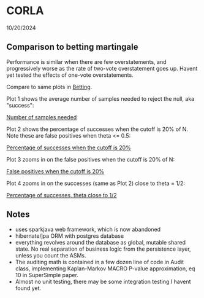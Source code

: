 # CORLA
10/20/2024

## Comparison to betting martingale

Performance is similar when there are few overstatements, and progressively worse as the rate
of two-vote overstatement goes up. Havent yet tested the effects of one-vote overstatements. 

Compare to same plots in [Betting](Betting.md).

Plot 1 shows the average number of samples needed to reject the null, aka "success":

[Number of samples needed](plots/corla/CorlaPlot.plotSuccessVsTheta.10000.html)

Plot 2 shows the percentage of successes when the cutoff is 20% of N. Note these are false positives when
theta <= 0.5:

[Percentage of successes when the cutoff is 20%](plots/corla/CorlaPlot.plotSuccess20VsTheta.10000.html)

Plot 3 zooms in on the false positives when the cutoff is 20% of N:

[False positives when the cutoff is 20%](plots/corla/CorlaPlot.plotFailuresVsTheta.10000.html)

Plot 4 zooms in on the successes (same as Plot 2) close to theta = 1/2:

[Percentage of successes, theta close to 1/2](plots/corla/CorlaPlot.plotSuccess20VsThetaNarrow.10000.html)

## Notes

* uses sparkjava web framework, which is now abandoned
* hibernate/jpa ORM with postgres database
* everything revolves around the database as global, mutable shared state. No real separation of business logic
  from the persistence layer, unless you count the ASMs.
* The auditing math is contained in a few dozen line of code in Audit class, implementing Kaplan-Markov MACRO P-value
  approximation, eq 10 in SuperSimple paper.
* Almost no unit testing, there may be some integration testing I havent found yet.